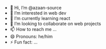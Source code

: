 - 👋 Hi, I’m @azaan-source
- 👀 I’m interested in web dev
- 🌱 I’m currently learning react
- 💞️ I’m looking to collaborate on web projects
- 📫 How to reach me ...
- 😄 Pronouns: he/him
- ⚡ Fun fact: ...

<!---
azaan-source/azaan-source is a ✨ special ✨ repository because its `README.md` (this file) appears on your GitHub profile.
You can click the Preview link to take a look at your changes.
--->
